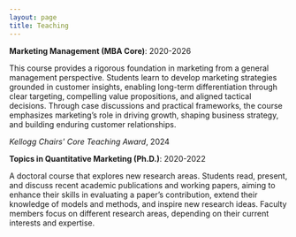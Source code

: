 ```yaml
---
layout: page
title: Teaching
---
```



<b>Marketing Management (MBA Core)</b>: 2020-2026

This course provides a rigorous foundation in marketing from a general management perspective.  Students learn to develop marketing strategies grounded in customer insights, enabling long-term differentiation through clear targeting, compelling value propositions, and aligned tactical decisions. Through case discussions and practical frameworks, the course emphasizes marketing’s role in driving growth, shaping business strategy, and building enduring customer relationships.

<i>Kellogg Chairs' Core Teaching Award</i>, 2024

<b>Topics in Quantitative Marketing (Ph.D.)</b>: 2020-2022

A doctoral course that explores new research areas. Students read, present, and discuss recent academic publications and working papers, aiming to enhance their skills in evaluating a paper’s contribution, extend their knowledge of models and methods, and inspire new research ideas. Faculty members focus on different research areas, depending on their current interests and expertise.
